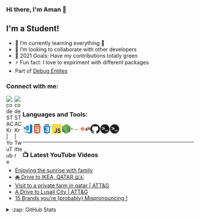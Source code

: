 ### Hi there, I'm Aman 👋

## I'm a Student!

- 🌱 I’m currently learning everything 🤣
- 👯 I’m looking to collaborate with other developers
- 🥅 2021 Goals: Have my contributions totally green
- ⚡ Fun fact: I love to expiriment with different packages
- Part of [Debug Entites][dewebsite]

### Connect with me:

[<img align="left" alt="codeSTACKr | YouTube" width="22px" src="https://cdn.jsdelivr.net/npm/simple-icons@v4/icons/youtube.svg" />][youtube]
[<img align="left" alt="codeSTACKr | Twitter" width="22px" src="https://cdn.jsdelivr.net/npm/simple-icons@v4/icons/instagram.svg" />][instagram]


<br />

### Languages and Tools:
<img align="left" alt="Visual Studio Code" width="26px" src="https://raw.githubusercontent.com/github/explore/80688e429a7d4ef2fca1e82350fe8e3517d3494d/topics/visual-studio-code/visual-studio-code.png" />
<img align="left" alt="HTML5" width="26px" src="https://raw.githubusercontent.com/github/explore/80688e429a7d4ef2fca1e82350fe8e3517d3494d/topics/html/html.png" />
<img align="left" alt="CSS3" width="26px" src="https://raw.githubusercontent.com/github/explore/80688e429a7d4ef2fca1e82350fe8e3517d3494d/topics/css/css.png" />
<img align="left" alt="JavaScript" width="26px" src="https://raw.githubusercontent.com/github/explore/80688e429a7d4ef2fca1e82350fe8e3517d3494d/topics/javascript/javascript.png" />
<img align="left" alt="Node.js" width="26px" src="https://raw.githubusercontent.com/github/explore/80688e429a7d4ef2fca1e82350fe8e3517d3494d/topics/nodejs/nodejs.png" />
<img align="left" alt="MongoDB" width="26px" src="https://raw.githubusercontent.com/github/explore/80688e429a7d4ef2fca1e82350fe8e3517d3494d/topics/mongodb/mongodb.png" />
<img align="left" alt="Git" width="26px" src="https://raw.githubusercontent.com/github/explore/80688e429a7d4ef2fca1e82350fe8e3517d3494d/topics/git/git.png" />
<img align="left" alt="GitHub" width="26px" src="https://raw.githubusercontent.com/github/explore/89bdd9644f44d1b12180fd512b95574fe4c54617/topics/github-api/github-api.png" />
<img align="left" alt="Terminal" width="26px" src="https://raw.githubusercontent.com/github/explore/80688e429a7d4ef2fca1e82350fe8e3517d3494d/topics/terminal/terminal.png" />
<img align="left" alt="Terminal" width="26px" height="26px" src="https://raw.githubusercontent.com/github/explore/80688e429a7d4ef2fca1e82350fe8e3517d3494d/topics/terminal/terminal.png" />


<br />
<br />

---

### 📺 Latest YouTube Videos 
<!-- YOUTUBE:START -->
- [Enjoying the sunrise with family](https://www.youtube.com/watch?v=SSw035Aen4I)
- [🚘 Drive to IKEA, QATAR 🇶🇦](https://www.youtube.com/watch?v=_JYgyahBaVc)
- [Visit to a private farm in qatar | ATT&G](https://www.youtube.com/watch?v=wUbSfJmVOS4)
- [A Drive to Lusail City | ATT&G](https://www.youtube.com/watch?v=WNCYjb8Da_8)
- [15 Brands you're (probably) Mispronouncing !](https://www.youtube.com/watch?v=bcmOEsvWorc)
<!-- YOUTUBE:END -->

<details>
  <summary>:zap: GitHub Stats</summary>

  <img align="left" alt="Aman-Sanoj's GitHub Stats" src="https://github-readme-stats-aman-sanoj.vercel.app//api?username=codeSTACKr&show_icons=true&hide_border=true" />

</details>

[youtube]: https://www.youtube.com/c/Aman%E2%80%99sLifeinaNutshell/
[instagram]: https://instagram.com/Amans_Life_In_a_Nutshell
[dewebsite]: https://debugentities.github.io/